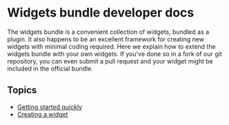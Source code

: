 # Widgets bundle developer docs

The widgets bundle is a convenient collection of widgets, bundled as a plugin. It also happens to be an excellent framework for creating new widgets with minimal coding required. Here we explain how to extend the widgets bundle with your own widgets. If you've done so in a fork of our git repository, you can even submit a pull request and your widget might be included in the official bundle.

## Topics

- [Getting started quickly](widgets-bundle/getting-started-quickly.md)
- [Creating a widget](widgets-bundle/creating-a-widget.md)
